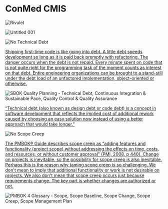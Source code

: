 # ConMed CMIS

![Rivulet](https://github.com/user-attachments/assets/b1112064-fbbe-477f-91b7-736c4320c5f5)

![Untitled 001](https://github.com/user-attachments/assets/dd0a6e90-08fd-4d20-9e19-7ba1833b09eb)

![No Technical Debt](https://github.com/user-attachments/assets/2c57ba3f-f68c-4900-9f5b-96ba83a44b5a)

[Shipping first-time code is like going into debt. A little debt speeds development so long as it is paid back promptly with refactoring. The danger occurs when the debt is not repaid. Every minute spent on code that is not quite right for the programming task of the moment counts as interest on that debt. Entire engineering organizations can be brought to a stand-still under the debt load of an unfactored implementation, object-oriented or otherwise.](https://www.agilealliance.org/introduction-to-the-technical-debt-concept/)

![SBOK Quality Planning - Technical Debt, Continuous Integration & Sustainable Pace, Quality Control & Quality Assurance](https://github.com/user-attachments/assets/01389342-1804-4cd3-af0d-4fe63848a313)

[“Technical debt (also known as design debt or code debt) is a concept in software development that reflects the implied cost of additional rework caused by choosing an easy solution now instead of using a better approach that would take longer.”](https://www.scrum.org/resources/blog/technical-debt-scrum-who-responsible)

![No Scope Creep](https://github.com/user-attachments/assets/a6fdd0a6-8255-4c6c-b8d2-b7cd900e503e)

[The PMBOK® Guide describes scope creep as “adding features and functionality (project scope) without addressing the effects on time, costs, and resources, or without customer approval” (PMI, 2008, p 440).
Change on projects is inevitable, so the possibility for scope creep is also inevitable. Perhaps this is the reason why taming scope creep is so challenging.
We don't mean to imply that additional functionality or work is not desirable on projects. We also don't mean that scope creep occurs just because requirements change. The key part is whether changes are authorized or not.](https://www.pmi.org/learning/library/top-five-causes-scope-creep-6675)

![PMBOK 4 Glossary - Scope, Scope Baseline, Scope Change, Scope Creep, Scope Management Plan](https://github.com/user-attachments/assets/7a3c73f3-11b8-4e1e-a59a-37d1e2273344)

